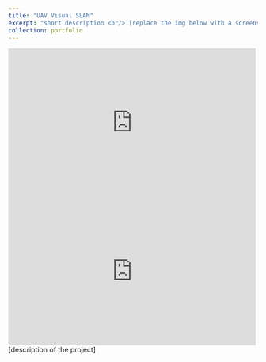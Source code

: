 ```yaml
---
title: "UAV Visual SLAM"
excerpt: "short description <br/> [replace the img below with a screenshot] <br/><img src='/images/500x300.png'>"
collection: portfolio
---
```


<iframe width="500" height="300" src="https://www.youtube.com/embed/fQFw5EYCDnc" frameborder="0" allow="accelerometer; autoplay; encrypted-media; gyroscope; picture-in-picture" allowfullscreen></iframe>
<iframe width="500" height="300" src="https://www.youtube.com/embed/fyf1zGGMJCA" frameborder="0" allow="accelerometer; autoplay; encrypted-media; gyroscope; picture-in-picture" allowfullscreen></iframe>
[description of the project]